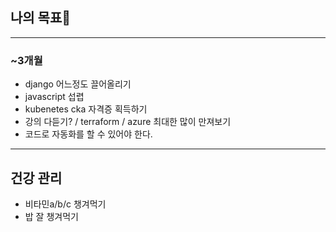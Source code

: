 ## 나의 목표🍳
---
### ~3개월
* django 어느정도 끌어올리기
* javascript 섭렵
* kubenetes cka 자격증 획득하기
* 강의 다듣기? / terraform / azure 최대한 많이 만져보기
* 코드로 자동화를 할 수 있어야 한다.
---
## 건강 관리
* 비타민a/b/c 챙겨먹기
* 밥 잘 챙겨먹기